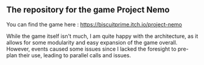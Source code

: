 ## The repository for the game Project Nemo

You can find the game here : https://biscuitprime.itch.io/project-nemo

While the game itself isn't much, I am quite happy with the architecture, as it allows for some modularity and easy expansion of the game overall. However, events caused some issues since I lacked the foresight to pre-plan their use, leading to parallel calls and issues.
